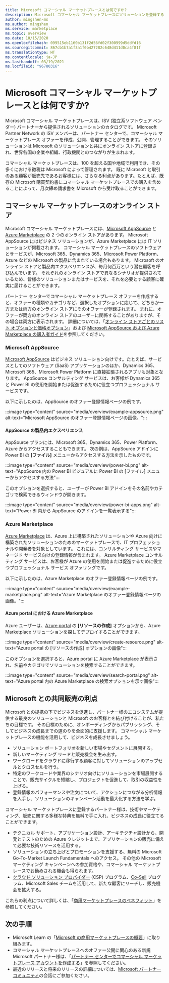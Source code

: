 ```yaml
---
title: Microsoft コマーシャル マーケットプレースとは何ですか?
description: Microsoft コマーシャル マーケットプレースにソリューションを登録する Microsoft パートナーにとっての利点とオプションの概要。
author: mingshen-ms
ms.author: mingshen
ms.service: marketplace
ms.topic: overview
ms.date: 10/15/2020
ms.openlocfilehash: 099515eb1160b131f2d56fd02f300999d5ddfd16
ms.sourcegitcommit: 867cb1b7a1f3a1f0b427282c648d411d0ca4f81f
ms.translationtype: HT
ms.contentlocale: ja-JP
ms.lasthandoff: 03/19/2021
ms.locfileid: "96780316"
---
```

# <a name="what-is-the-microsoft-commercial-marketplace"></a>Microsoft コマーシャル マーケットプレースとは何ですか?

Microsoft コマーシャル マーケットプレースは、ISV (独立系ソフトウェア ベンダー) パートナーから提供されるソリューションのカタログです。 Microsoft Partner Network の ISV メンバーは、パートナー センターで、コマーシャル マーケットプレース オファーを作成、公開、管理することができます。 そのソリューションは Microsoft のソリューションと共にオンライン ストアに登録され、世界各国の企業や組織、行政機関とのつながりが生まれます。

コマーシャル マーケットプレースは、100 を超える国や地域で利用でき、その多くにおける徴税は Microsoft によって管理されます。 既に Microsoft と取引のある顧客が販売先であるお客様には、さらなる利点があります。たとえば、既存の Microsoft 購買契約書にコマーシャル マーケットプレースでの購入を含めることによって、月次締め請求書を Microsoft から受け取ることができます。

## <a name="commercial-marketplace-online-stores"></a>コマーシャル マーケットプレースのオンライン ストア

Microsoft コマーシャル マーケットプレースには、[Microsoft AppSource](https://appsource.microsoft.com/) と [Azure Marketplace](https://azuremarketplace.microsoft.com/) の 2 つのオンライン ストアがあります。 Microsoft AppSource にはビジネス ソリューションが、Azure Marketplace には IT ソリューションが掲載されます。 コマーシャル マーケットプレースのソフトウェアとサービスが、Microsoft 365、Dynamics 365、Microsoft Power Platform、Azure などの Microsoft の製品に含まれている場合もあります。 Microsoft のオンライン ストアと製品内エクスペリエンスが、毎月何百万という潜在顧客を呼び込んでいます。 それぞれのオンライン ストアで異なるシナリオが提供されているため、皆様のソリューションまたはサービスを、それを必要とする顧客に確実に届けることができます。

パートナー センターでコマーシャル マーケットプレース オファーを作成すると、オファーの種類やカテゴリなど、選択したオプションに応じて、どちらか一方または両方のオンライン ストアにそのオファーが登録されます。 まれに、オファーが両方のオンライン ストアのユーザーに関係することがありますが、その場合は両方に表示されます。 詳細については、「[オンライン ストアごとのリスト オプションと価格オプション](determine-your-listing-type.md#listing-and-pricing-options-by-online-store)」および [Microsoft AppSource および Azure Marketplace の購入者ガイド](https://aka.ms/MarketplaceBuyerGuide)を参照してください。

### <a name="microsoft-appsource"></a>Microsoft AppSource

[Microsoft AppSource](https://appsource.microsoft.com/) はビジネス ソリューション向けです。たとえば、サービスとしてのソフトウェア (SaaS) アプリケーションのほか、Dynamics 365、Microsoft 365、Microsoft Power Platform に直接拡張されるアプリも対象となります。 AppSource コンサルティング サービスは、お客様が Dynamics 365 と Power BI の使用を開始または促進するために役立つプロフェッショナル サービスです。

以下に示したのは、AppSource のオファー登録情報ページの例です。

:::image type="content" source="media/overview/example-appsource.png" alt-text="Microsoft AppSource のオファー登録情報ページの画像。":::

####  <a name="appsource-in-product-experience"></a>AppSource の製品内エクスペリエンス

AppSource プランには、Microsoft 365、Dynamics 365、Power Platform、Azure からアクセスすることもできます。 次の例は、AppSource アドインに Power BI の **[ファイル]** メニューからアクセスする方法を示したものです。

:::image type="content" source="media/overview/power-bi.png" alt-text="AppSource 内の Power BI ビジュアルに Power BI の [ファイル] メニューからアクセスする方法"::: 

このオプションを選択すると、ユーザーが Power BI アドインをその名前やカテゴリで検索できるウィンドウが開きます。 

:::image type="content" source="media/overview/power-bi-apps.png" alt-text="Power BI 内から AppSource のアドインを一覧表示する"::: 

### <a name="azure-marketplace"></a>Azure Marketplace

[Azure Marketplace](https://azuremarketplace.microsoft.com/) は、Azure 上に構築されたソリューションや Azure 向けに構築されたソリューションのためのマーケットプレースで、IT プロフェッショナルや開発者を対象としています。 これには、コンサルティング サービスやマネージド サービス向けの登録情報が含まれます。 Azure Marketplace コンサルティング サービスは、お客様が Azure の使用を開始または促進するために役立つプロフェッショナル サービス オファリングです。

以下に示したのは、Azure Marketplace のオファー登録情報ページの例です。

:::image type="content" source="media/overview/example-marketplace.png" alt-text="Azure Marketplace のオファー登録情報ページの画像。"::: 

#### <a name="azure-marketplace-in-the-azure-portal"></a>Azure portal における Azure Marketplace

Azure ユーザーは、[Azure portal](https://portal.azure.com/) の **[リソースの作成]** オプションから、Azure Marketplace ソリューションを探してデプロイすることができます。

:::image type="content" source="media/overview/create-resource.png" alt-text="Azure portal の [リソースの作成] オプションの画像"::: 

このオプションを選択すると、Azure portal に Azure Marketplace が表示され、名前やカテゴリでソリューションを検索することができます。

:::image type="content" source="media/overview/search-portal.png" alt-text="Azure portal 内の Azure Marketplace の検索オプションを示す画像"::: 

## <a name="benefits-of-selling-with-microsoft"></a>Microsoft との共同販売の利点

Microsoft との提携の下でビジネスを促進し、パートナー様のエコシステムが提供する最良のソリューションと Microsoft のお客様とを結び付けることが、私たちの目標です。 その目標のために、オンボーディングからパブリッシング、そしてビジネスの成長までの道のりを全面的に支援します。 コマーシャル マーケットプレースの機能を活用して、ビジネスを成長させましょう。

- ソリューション ポートフォリオを新しい市場やセグメントに展開する。
- 新しいマーケティング リードと販売機会を生み出す。
- ワークロードをクラウドに移行する顧客に対してソリューションのアップセルとクロスセルを行う。 
- 特定のワークロードや業界のシナリオ向けにソリューションを市場展開することで、販売サイクルを短縮し、プロジェクトを促進して、取引の収益性を上げる。
- 登録情報のパフォーマンスや注文について、アクションにつながる分析情報を入手し、ソリューションのキャンペーン活動を最大化する方法を学ぶ。

コマーシャル マーケットプレースに登録するパートナー様は、技術やマーケティング、販売に関する多様な特典を無料で手に入れ、ビジネスの成長に役立てることができます。

- テクニカル サポート、アプリケーション設計、アーキテクチャ設計から、開発とテストのための Azure クレジットまで、アプリケーションの販売に備えて必要な技術リソースを活用する。
- ソリューションの立ち上げとプロモーションを支援する、無料の Microsoft Go-To-Market Launch Fundamentals へのアクセス。 その他の Microsoft マーケティング キャンペーンへの参加資格や、コマーシャル マーケットプレースでお勧めされる機会も得られます。
- [クラウド ソリューション プロバイダー](https://partner.microsoft.com/cloud-solution-provider) (CSP) プログラム、[Co-Sell](marketplace-co-sell.md) プログラム、Microsoft Sales チームを活用して、新たな顧客にリーチし、販売機会を拡大する。

これらの利点について詳しくは、「[商用マーケットプレースのベネフィット](gtm-your-marketplace-benefits.md)」を参照してください。

## <a name="next-steps"></a>次の手順

- Microsoft Learn の「[Microsoft の商用マーケットプレースの概要](/learn/modules/intro-commercial-marketplace/)」に取り組みます。
- コマーシャル マーケットプレースへのオファー公開に関心のある新規 Microsoft パートナー様は、「[パートナー センターでコマーシャル マーケットプレース アカウントを作成する](partner-center-portal/create-account.md)」を参照してください。
- 最近のリリースと将来のリリースの詳細については、[Microsoft パートナー コミュニティ](https://www.microsoftpartnercommunity.com/)の会話にご参加ください。
